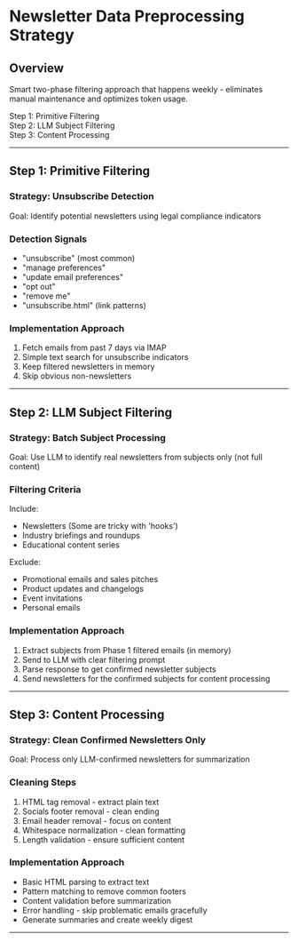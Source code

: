 # Newsletter Data Preprocessing Strategy

## Overview
Smart two-phase filtering approach that happens weekly - eliminates manual maintenance and optimizes token usage.

Step 1: Primitive Filtering  
Step 2: LLM Subject Filtering  
Step 3: Content Processing

---

## Step 1: Primitive Filtering

### Strategy: Unsubscribe Detection
Goal: Identify potential newsletters using legal compliance indicators

### Detection Signals
- "unsubscribe" (most common)
- "manage preferences" 
- "update email preferences"
- "opt out"
- "remove me"
- "unsubscribe.html" (link patterns)

### Implementation Approach
1. Fetch emails from past 7 days via IMAP
2. Simple text search for unsubscribe indicators
3. Keep filtered newsletters in memory
4. Skip obvious non-newsletters 

---

## Step 2: LLM Subject Filtering

### Strategy: Batch Subject Processing  
Goal: Use LLM to identify real newsletters from subjects only (not full content)

### Filtering Criteria
Include:
- Newsletters (Some are tricky with 'hooks')
- Industry briefings and roundups
- Educational content series

Exclude:
- Promotional emails and sales pitches
- Product updates and changelogs  
- Event invitations
- Personal emails

### Implementation Approach
1. Extract subjects from Phase 1 filtered emails (in memory)
2. Send to LLM with clear filtering prompt
3. Parse response to get confirmed newsletter subjects
4. Send newsletters for the confirmed subjects for content processing 

---

## Step 3: Content Processing 

### Strategy: Clean Confirmed Newsletters Only
Goal: Process only LLM-confirmed newsletters for summarization

### Cleaning Steps
1. HTML tag removal - extract plain text
2. Socials footer removal - clean ending
3. Email header removal - focus on content
4. Whitespace normalization - clean formatting
5. Length validation - ensure sufficient content

### Implementation Approach
- Basic HTML parsing to extract text
- Pattern matching to remove common footers
- Content validation before summarization
- Error handling - skip problematic emails gracefully
- Generate summaries and create weekly digest

---